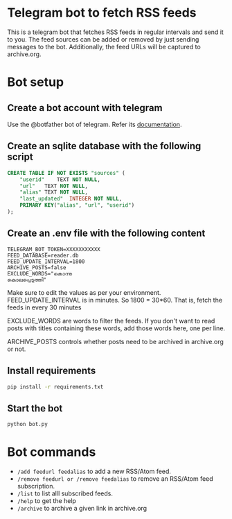 Telegram bot to fetch RSS feeds
===============================

This is a telegram bot that fetches RSS feeds in regular intervals and send it to you. The feed sources can be added or removed by just sending messages to the bot. Additionally, the feed URLs will be captured to archive.org.

Bot setup
=========

Create a bot account with telegram
-----------------------------------

Use the @botfather bot of telegram. Refer its [documentation](https://core.telegram.org/bots).

Create an sqlite database with the following script
------------------------------------------------

```sql
CREATE TABLE IF NOT EXISTS "sources" (
	"userid"	TEXT NOT NULL,
	"url"	TEXT NOT NULL,
	"alias"	TEXT NOT NULL,
	"last_updated"	INTEGER NOT NULL,
	PRIMARY KEY("alias", "url", "userid")
);
```

Create an .env file with the following content
---------------------------------------------

```
TELEGRAM_BOT_TOKEN=XXXXXXXXXXX
FEED_DATABASE=reader.db
FEED_UPDATE_INTERVAL=1800
ARCHIVE_POSTS=false
EXCLUDE_WORDS="കൊന്നു
കൊലപ്പെടുത്തി"
```

Make sure to edit the values as per your environment.
FEED_UPDATE_INTERVAL is in minutes. So 1800 = 30*60. That is, fetch the feeds in every 30 minutes

EXCLUDE_WORDS are words to filter the feeds. If you don't want to read posts with titles containing these words, add those words here, one per line.

ARCHIVE_POSTS controls whether posts need to be archived in archive.org or not.

Install requirements
---------------------

```bash
pip install -r requirements.txt
```

Start the bot
-------------

```bash
python bot.py
```

Bot commands
============

* `/add feedurl feedalias` to add a new RSS/Atom feed.
* `/remove feedurl or /remove feedalias` to remove an RSS/Atom feed subscription.
* `/list` to list alll subscribed feeds.
* `/help` to get the help
* `/archive` to archive a given link in archive.org
